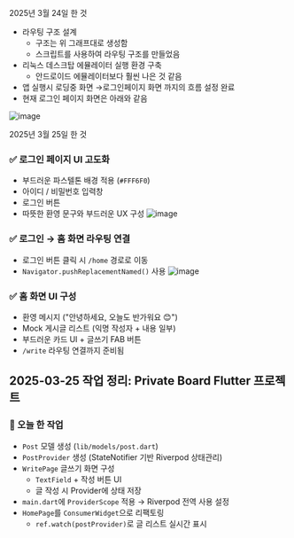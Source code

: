 2025년 3월 24일 한 것

- 라우팅 구조 설계
    - 구조는 위 그래프대로 생성함
    - 스크립트를 사용하여 라우팅 구조를 만들었음
- 리눅스 데스크탑 에뮬레이터 실행 환경 구축
    - 안드로이드 에뮬레이터보다 훨씬 나은 것 같음
- 앱 실행시 로딩중 화면 →로그인페이지 화면 까지의 흐름 설정 완료
- 현재 로그인 페이지 화면은 아래와 같음

![image](https://github.com/user-attachments/assets/1b045879-6877-4850-9b64-b0a8795ed633)


2025년 3월 25일 한 것

### ✅ 로그인 페이지 UI 고도화

- 부드러운 파스텔톤 배경 적용 (`#FFF6F0`)
- 아이디 / 비밀번호 입력창
- 로그인 버튼
- 따뜻한 환영 문구와 부드러운 UX 구성
![image](https://github.com/user-attachments/assets/3a7fb782-770d-4de9-9b9a-76f53fc04fb1)

### ✅ 로그인 → 홈 화면 라우팅 연결

- 로그인 버튼 클릭 시 `/home` 경로로 이동
- `Navigator.pushReplacementNamed()` 사용
![image](https://github.com/user-attachments/assets/7873413d-2d92-4ad8-9eee-3ae7678923a4)

### ✅ 홈 화면 UI 구성

- 환영 메시지 ("안녕하세요, 오늘도 반가워요 😊")
- Mock 게시글 리스트 (익명 작성자 + 내용 일부)
- 부드러운 카드 UI + 글쓰기 FAB 버튼
- `/write` 라우팅 연결까지 준비됨


## 2025-03-25 작업 정리: Private Board Flutter 프로젝트

### 📌 오늘 한 작업

- `Post` 모델 생성 (`lib/models/post.dart`)
- `PostProvider` 생성 (StateNotifier 기반 Riverpod 상태관리)
- `WritePage` 글쓰기 화면 구성
    - `TextField` + 작성 버튼 UI
    - 글 작성 시 Provider에 상태 저장
- `main.dart`에 `ProviderScope` 적용 → Riverpod 전역 사용 설정
- `HomePage`를 `ConsumerWidget`으로 리팩토링
    - `ref.watch(postProvider)`로 글 리스트 실시간 표시

